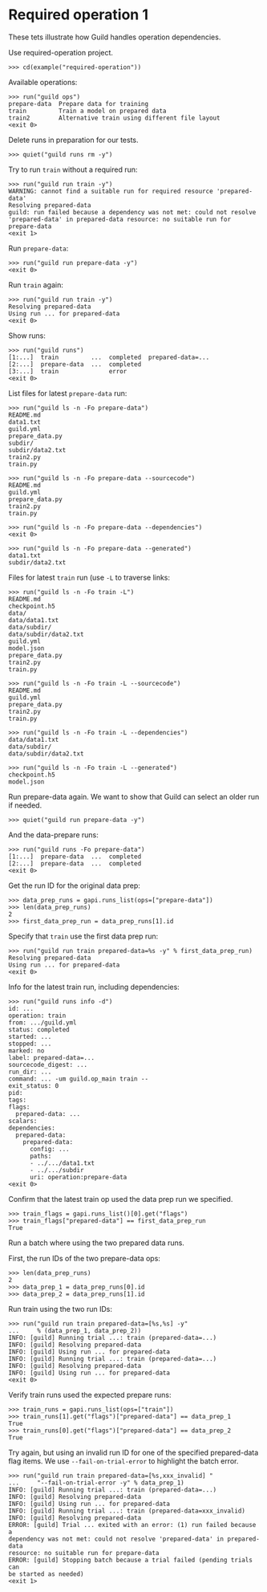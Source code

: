 # Required operation 1

These tets illustrate how Guild handles operation dependencies.

Use required-operation project.

    >>> cd(example("required-operation"))

Available operations:

    >>> run("guild ops")
    prepare-data  Prepare data for training
    train         Train a model on prepared data
    train2        Alternative train using different file layout
    <exit 0>

Delete runs in preparation for our tests.

    >>> quiet("guild runs rm -y")

Try to run `train` without a required run:

    >>> run("guild run train -y")
    WARNING: cannot find a suitable run for required resource 'prepared-data'
    Resolving prepared-data
    guild: run failed because a dependency was not met: could not resolve
    'prepared-data' in prepared-data resource: no suitable run for prepare-data
    <exit 1>

Run `prepare-data`:

    >>> run("guild run prepare-data -y")
    <exit 0>

Run `train` again:

    >>> run("guild run train -y")
    Resolving prepared-data
    Using run ... for prepared-data
    <exit 0>

Show runs:

    >>> run("guild runs")
    [1:...]  train         ...  completed  prepared-data=...
    [2:...]  prepare-data  ...  completed
    [3:...]  train              error
    <exit 0>

List files for latest `prepare-data` run:

    >>> run("guild ls -n -Fo prepare-data")
    README.md
    data1.txt
    guild.yml
    prepare_data.py
    subdir/
    subdir/data2.txt
    train2.py
    train.py

    >>> run("guild ls -n -Fo prepare-data --sourcecode")
    README.md
    guild.yml
    prepare_data.py
    train2.py
    train.py

    >>> run("guild ls -n -Fo prepare-data --dependencies")
    <exit 0>

    >>> run("guild ls -n -Fo prepare-data --generated")
    data1.txt
    subdir/data2.txt

Files for latest `train` run (use `-L` to traverse links:

    >>> run("guild ls -n -Fo train -L")
    README.md
    checkpoint.h5
    data/
    data/data1.txt
    data/subdir/
    data/subdir/data2.txt
    guild.yml
    model.json
    prepare_data.py
    train2.py
    train.py

    >>> run("guild ls -n -Fo train -L --sourcecode")
    README.md
    guild.yml
    prepare_data.py
    train2.py
    train.py

    >>> run("guild ls -n -Fo train -L --dependencies")
    data/data1.txt
    data/subdir/
    data/subdir/data2.txt

    >>> run("guild ls -n -Fo train -L --generated")
    checkpoint.h5
    model.json

Run prepare-data again. We want to show that Guild can select an older
run if needed.

    >>> quiet("guild run prepare-data -y")

And the data-prepare runs:

    >>> run("guild runs -Fo prepare-data")
    [1:...]  prepare-data  ...  completed
    [2:...]  prepare-data  ...  completed
    <exit 0>

Get the run ID for the original data prep:

    >>> data_prep_runs = gapi.runs_list(ops=["prepare-data"])
    >>> len(data_prep_runs)
    2
    >>> first_data_prep_run = data_prep_runs[1].id

Specify that `train` use the first data prep run:

    >>> run("guild run train prepared-data=%s -y" % first_data_prep_run)
    Resolving prepared-data
    Using run ... for prepared-data
    <exit 0>

Info for the latest train run, including dependencies:

    >>> run("guild runs info -d")
    id: ...
    operation: train
    from: .../guild.yml
    status: completed
    started: ...
    stopped: ...
    marked: no
    label: prepared-data=...
    sourcecode_digest: ...
    run_dir: ...
    command: ... -um guild.op_main train --
    exit_status: 0
    pid:
    tags:
    flags:
      prepared-data: ...
    scalars:
    dependencies:
      prepared-data:
        prepared-data:
          config: ...
          paths:
          - ../.../data1.txt
          - ../.../subdir
          uri: operation:prepare-data
    <exit 0>

Confirm that the latest train op used the data prep run we specified.

    >>> train_flags = gapi.runs_list()[0].get("flags")
    >>> train_flags["prepared-data"] == first_data_prep_run
    True

Run a batch where using the two prepared data runs.

First, the run IDs of the two prepare-data ops:

    >>> len(data_prep_runs)
    2
    >>> data_prep_1 = data_prep_runs[0].id
    >>> data_prep_2 = data_prep_runs[1].id

Run train using the two run IDs:

    >>> run("guild run train prepared-data=[%s,%s] -y"
    ...     % (data_prep_1, data_prep_2))
    INFO: [guild] Running trial ...: train (prepared-data=...)
    INFO: [guild] Resolving prepared-data
    INFO: [guild] Using run ... for prepared-data
    INFO: [guild] Running trial ...: train (prepared-data=...)
    INFO: [guild] Resolving prepared-data
    INFO: [guild] Using run ... for prepared-data
    <exit 0>

Verify train runs used the expected prepare runs:

    >>> train_runs = gapi.runs_list(ops=["train"])
    >>> train_runs[1].get("flags")["prepared-data"] == data_prep_1
    True
    >>> train_runs[0].get("flags")["prepared-data"] == data_prep_2
    True

Try again, but using an invalid run ID for one of the specified
prepared-data flag items. We use `--fail-on-trial-error` to highlight
the batch error.

    >>> run("guild run train prepared-data=[%s,xxx_invalid] "
    ...     "--fail-on-trial-error -y" % data_prep_1)
    INFO: [guild] Running trial ...: train (prepared-data=...)
    INFO: [guild] Resolving prepared-data
    INFO: [guild] Using run ... for prepared-data
    INFO: [guild] Running trial ...: train (prepared-data=xxx_invalid)
    INFO: [guild] Resolving prepared-data
    ERROR: [guild] Trial ... exited with an error: (1) run failed because a
    dependency was not met: could not resolve 'prepared-data' in prepared-data
    resource: no suitable run for prepare-data
    ERROR: [guild] Stopping batch because a trial failed (pending trials can
    be started as needed)
    <exit 1>
